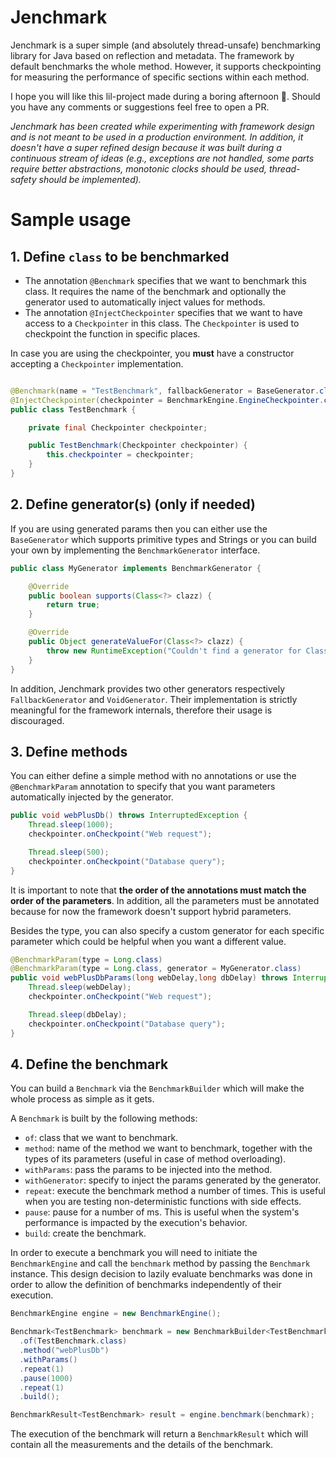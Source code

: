 # Jenchmark

Jenchmark is a super simple (and absolutely thread-unsafe) benchmarking library for Java based on reflection and metadata. The framework by default
benchmarks the whole method. However, it supports checkpointing for measuring the performance of specific sections
within each method.

I hope you will like this lil-project made during a boring afternoon 🥱. Should you have any comments or suggestions
feel free to open a PR.

_Jenchmark has been created while experimenting with framework design and is not meant to be used in a production
environment. In addition, it doesn't have a super refined design because it was built during a continuous stream of ideas (e.g., exceptions are not handled, some parts require better abstractions, monotonic clocks should be used, thread-safety should be implemented)._

# Sample usage

## 1. Define `class` to be benchmarked

* The annotation `@Benchmark` specifies that we want to benchmark this class. It requires the name of the benchmark and
  optionally the generator used to automatically inject values for methods.
* The annotation `@InjectCheckpointer` specifies that we want to have access to a `Checkpointer` in this class.
  The `Checkpointer` is used to checkpoint the function in specific places.

In case you are using the checkpointer, you **must** have a constructor accepting a `Checkpointer` implementation.

```java

@Benchmark(name = "TestBenchmark", fallbackGenerator = BaseGenerator.class)
@InjectCheckpointer(checkpointer = BenchmarkEngine.EngineCheckpointer.class)
public class TestBenchmark {

    private final Checkpointer checkpointer;

    public TestBenchmark(Checkpointer checkpointer) {
        this.checkpointer = checkpointer;
    }
}
```

## 2. Define generator(s) (only if needed)

If you are using generated params then you can either use the `BaseGenerator` which supports primitive types and Strings
or you can build your own by implementing the `BenchmarkGenerator` interface.

```java
public class MyGenerator implements BenchmarkGenerator {

    @Override
    public boolean supports(Class<?> clazz) {
        return true;
    }

    @Override
    public Object generateValueFor(Class<?> clazz) {
        throw new RuntimeException("Couldn't find a generator for Class<" + clazz + ">");
    }
}
```

In addition, Jenchmark provides two other generators respectively `FallbackGenerator` and `VoidGenerator`. Their
implementation is strictly meaningful for the framework internals, therefore their usage is discouraged.

## 3. Define methods

You can either define a simple method with no annotations or use the `@BenchmarkParam` annotation to specify that you
want parameters automatically injected by the generator.

```java
public void webPlusDb() throws InterruptedException {
    Thread.sleep(1000);
    checkpointer.onCheckpoint("Web request");

    Thread.sleep(500);
    checkpointer.onCheckpoint("Database query");
}
```

It is important to note that **the order of the annotations must match the order of the parameters**. In addition, all
the parameters must be annotated because for now
the framework doesn't support hybrid parameters.

Besides the type, you can also specify a custom generator for each specific parameter which could be helpful when you
want a different value.

```java
@BenchmarkParam(type = Long.class)
@BenchmarkParam(type = Long.class, generator = MyGenerator.class)
public void webPlusDbParams(long webDelay,long dbDelay) throws InterruptedException{
    Thread.sleep(webDelay);
    checkpointer.onCheckpoint("Web request");

    Thread.sleep(dbDelay);
    checkpointer.onCheckpoint("Database query");
}
```

## 4. Define the benchmark

You can build a `Benchmark` via the `BenchmarkBuilder` which will make the whole process as simple as it gets.

A `Benchmark` is built by the following methods:

* `of`: class that we want to benchmark.
* `method`: name of the method we want to benchmark, together with the types of its parameters (useful in case of method
  overloading).
* `withParams`: pass the params to be injected into the method.
* `withGenerator`: specify to inject the params generated by the generator.
* `repeat`: execute the benchmark method a number of times. This is useful when you are testing non-deterministic
  functions with side effects.
* `pause`: pause for a number of ms. This is useful when the system's performance is impacted by the execution's
  behavior.
* `build`: create the benchmark.

In order to execute a benchmark you will need to initiate the `BenchmarkEngine` and call the `benchmark` method by
passing the `Benchmark` instance. This design decision to lazily evaluate benchmarks was done in order to allow the
definition of benchmarks independently of their execution.

```java
BenchmarkEngine engine = new BenchmarkEngine();

Benchmark<TestBenchmark> benchmark = new BenchmarkBuilder<TestBenchmark>()
  .of(TestBenchmark.class)
  .method("webPlusDb")
  .withParams()
  .repeat(1)
  .pause(1000)
  .repeat(1)
  .build();

BenchmarkResult<TestBenchmark> result = engine.benchmark(benchmark);
```

The execution of the benchmark will return a `BenchmarkResult` which will contain all the measurements and the details
of the benchmark.